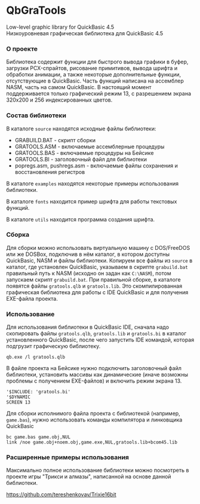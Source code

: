 # QbGraTools

Low-level graphic library for QuickBasic 4.5\
Низкоуровневая графическая библиотека для QuickBasic 4.5

### О проекте

Библиотека содержит функции для быстрого вывода графики в буфер, загрузки
PCX-спрайтов, рисование примитивов, вывода шрифта и обработки анимации,
а также некоторые дополнительные функции, отсутствующие в QuickBasic.
Часть функций написана на ассемблер NASM, часть на самом QuickBasic.
В настоящий момент поддерживается только графический режим 13,
с разрешением экрана 320x200 и 256 индексированных цветов.

### Состав библиотеки

В каталоге `source` находятся исходные файлы библиотеки:

* GRABUILD.BAT - скрипт сборки
* GRATOOLS.ASM - включаемые ассемблерные процедуры
* GRATOOLS.BAS - включаемые процедуры на Бейсике
* GRATOOLS.BI - заголовочный файл для библиотеки
* popregs.asm, pushregs.asm - включаемые файлы сохранения и восстановления регистров

В каталоге `examples` находятся некоторые примеры использования библиотеки.

В каталоге `fonts` находится пример шрифта для работы текстовых функций.

В каталоге `utils` находится программа создания шрифта.

### Сборка

Для сборки можно использовать виртуальную машину с DOS/FreeDOS или же DOSBox, подключив в нём каталог, в котором доступны QuickBasic, NASM и файлы библиотеки.
Копируем все файлы из `source`
в каталог, где установлен QuickBasic, указываем в скрипте `grabuild.bat`
правильный путь к NASM (исходно он задан как `C:\NASM`), потом запускаем скрипт
`grabuild.bat`.
При правильной сборке, в каталоге появятся файлы `gratools.qlb` и `gratools.lib`.
Это скомпилированная графическая библиотека для работы с IDE QuickBasic и для получения EXE-файла проекта.

### Использование

Для использования библиотеки в QuickBasic IDE, сначала надо скопировать
файлы `gratools.qlb`, `gratools.lib` и `gratools.bi` в каталог установленного QuickBasic, после чего запустить
IDE командой, которая подгрузит графическую библиотеку.

```
qb.exe /l gratools.qlb
```

В файле проекта на Бейсике нужно подключить заголовочный файл библиотеки, установить
массивы как динамические (иначе возможны проблемы с получением EXE-файлов)
и включить режим экрана 13. 

```
'$INCLUDE: 'gratools.bi'
'$DYNAMIC
SCREEN 13
```

Для сборки исполнимого файла проекта с библиотекой (например, `game.bas`),
нужно использовать команды компилятора и линковщика QuickBasic
```
bc game.bas game.obj,NUL
link /noe game.obj+noem.obj,game.exe,NUL,gratools.lib+bcom45.lib
```

### Расширенные примеры использования

Максимально полное использование библиотеки можно посмотреть в проекте игры
"Трикси и алмазы", написанной на основе данной библиотеки.

https://github.com/tereshenkovav/Trixie16bit
